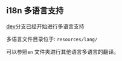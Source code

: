## i18n 多语言支持

[dev](https://github.com/orvice/ss-panel/tree/dev/resources/lang)分支已经开始进行多语言支持

多语言文件目录位于: ` resources/lang/ `

可以参照`en` 文件夹进行其他语言多语言的翻译。
